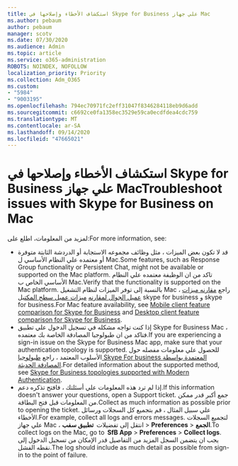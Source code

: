 ```yaml
---
title: استكشاف الأخطاء وإصلاحها في Skype for Business علي جهاز Mac
ms.author: pebaum
author: pebaum
manager: scotv
ms.date: 07/30/2020
ms.audience: Admin
ms.topic: article
ms.service: o365-administration
ROBOTS: NOINDEX, NOFOLLOW
localization_priority: Priority
ms.collection: Adm_O365
ms.custom:
- "5984"
- "9003195"
ms.openlocfilehash: 794ec70971fc2eff31047f8346284118eb9d6add
ms.sourcegitcommit: c6692ce0fa1358ec3529e59ca0ecdfdea4cdc759
ms.translationtype: MT
ms.contentlocale: ar-SA
ms.lasthandoff: 09/14/2020
ms.locfileid: "47665021"
---
```

# <a name="troubleshoot-issues-with-skype-for-business-on-mac"></a><span data-ttu-id="76f1f-102">استكشاف الأخطاء وإصلاحها في Skype for Business علي جهاز Mac</span><span class="sxs-lookup"><span data-stu-id="76f1f-102">Troubleshoot issues with Skype for Business on Mac</span></span>

<span data-ttu-id="76f1f-103">لمزيد من المعلومات، اطلع على:</span><span class="sxs-lookup"><span data-stu-id="76f1f-103">For more information, see:</span></span> 

- <span data-ttu-id="76f1f-104">قد لا تكون بعض الميزات ، مثل وظائف مجموعه الاستجابة أو الدردشة الثابتة متوفرة أو معتمده علي النظام الأساسي ل Mac.</span><span class="sxs-lookup"><span data-stu-id="76f1f-104">Some features, such as Response Group functionality or Persistent Chat, might not be available or supported on the Mac platform.</span></span> <span data-ttu-id="76f1f-105">تاكد من ان الوظيفة معتمده علي النظام الأساسي الخاص ب Mac.</span><span class="sxs-lookup"><span data-stu-id="76f1f-105">Verify that the functionality is supported on the Mac platform.</span></span> <span data-ttu-id="76f1f-106">بالنسبة إلى توفر الميزات لنظام التشغيل Mac ، راجع [مقارنه ميزات عميل الجوال لمقارنه](https://technet.microsoft.com/library/Dn951412.aspx) [ميزات عميل سطح المكتب](https://docs.microsoft.com/skypeforbusiness/plan-your-deployment/clients-and-devices/desktop-feature-comparison)ل skype for business و skype for business.</span><span class="sxs-lookup"><span data-stu-id="76f1f-106">For Mac feature availability, see [Mobile client feature comparison for Skype for Business](https://technet.microsoft.com/library/Dn951412.aspx) and [Desktop client feature comparison for Skype for Business](https://docs.microsoft.com/skypeforbusiness/plan-your-deployment/clients-and-devices/desktop-feature-comparison).</span></span>
- <span data-ttu-id="76f1f-107">إذا كنت تواجه مشكله في تسجيل الدخول علي تطبيق Skype for Business Mac ، فتاكد من ان طبولوجيا المصادقة الخاصة بك معتمده.</span><span class="sxs-lookup"><span data-stu-id="76f1f-107">If you are experiencing a sign-in issue on the Skype for Business Mac app, make sure that your authentication topology is supported.</span></span> <span data-ttu-id="76f1f-108">للحصول علي معلومات مفصله حول الأسلوب المعتمد ، راجع [طبولوجيا Skype For business المعتمدة بواسطة المصادقة الحديثة](https://docs.microsoft.com/skypeforbusiness/plan-your-deployment/modern-authentication/topologies-supported).</span><span class="sxs-lookup"><span data-stu-id="76f1f-108">For detailed information about the supported method, see [Skype for Business topologies supported with Modern Authentication](https://docs.microsoft.com/skypeforbusiness/plan-your-deployment/modern-authentication/topologies-supported).</span></span>  
- <span data-ttu-id="76f1f-109">إذا لم ترد هذه المعلومات علي أسئلتك ، فافتح تذكره دعم.</span><span class="sxs-lookup"><span data-stu-id="76f1f-109">If this information doesn't answer your questions, open a Support ticket.</span></span> <span data-ttu-id="76f1f-110">جمع أكبر قدر ممكن من المعلومات قبل فتح البطاقة.</span><span class="sxs-lookup"><span data-stu-id="76f1f-110">Collect as much information as possible prior to opening the ticket.</span></span> <span data-ttu-id="76f1f-111">علي سبيل المثال ، قم بتجميع كل السجلات ورسائل الأخطاء.</span><span class="sxs-lookup"><span data-stu-id="76f1f-111">For example, collect all logs and errors messages.</span></span> <span data-ttu-id="76f1f-112">لتجميع السجلات علي جهاز Mac ، انتقل إلى تفضيلات  **تطبيق سفب**  >  **Preferences**  >  **الجمع**.</span><span class="sxs-lookup"><span data-stu-id="76f1f-112">To collect logs on the Mac, go to  **SfB App** > **Preferences** > **Collect logs**.</span></span>  <span data-ttu-id="76f1f-113">يجب ان يتضمن السجل المزيد من التفاصيل قدر الإمكان من تسجيل الدخول إلى نقطه الفشل.</span><span class="sxs-lookup"><span data-stu-id="76f1f-113">The log should include as much detail as possible from sign-in to the point of failure.</span></span>